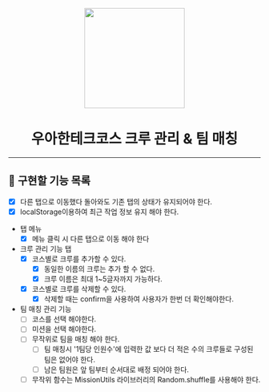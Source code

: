 <p align="middle" >
  <img width="200px;" src="../images/laptop_emoji.png"/>
</p>
<h1 align="middle">우아한테크코스 크루 관리 & 팀 매칭</h1>

---

## 📜 구현할 기능 목록
- [x] 다른 탭으로 이동했다 돌아와도 기존 탭의 상태가 유지되어야 한다.
- [x] localStorage이용하여 최근 작업 정보 유지 해야 한다.
- 탭 메뉴
  - [x] 메뉴 클릭 시 다른 탭으로 이동 해야 한다
- 크루 관리 기능 탭
  - [x] 코스별로 크루를 추가할 수 있다.
    - [x] 동일한 이름의 크루는 추가 할 수 없다.
    - [x] 크루 이름은 최대 1~5글자까지 가능하다.
  - [x] 코스별로 크루를 삭제할 수 있다.
    - [x] 삭제할 때는 confirm을 사용하여 사용자가 한번 더 확인해야한다.
- 팀 매칭 관리 기능
  - [ ] 코스를 선택 해야한다.
  - [ ] 미션을 선택 해야한다.
  - [ ] 무작위로 팀을 매칭 해야 한다.
    - [ ] 팀 매칭시 '1팀당 인원수'에 입력한 값 보다 더 적은 수의 크루들로 구성된 팀은 없어야 한다.
    - [ ] 남은 팀원은 앞 팀부터 순서대로 배정 되어야 한다.
  - [ ] 무작위 함수는 MissionUtils 라이브러리의 Random.shuffle를 사용해야 한다.